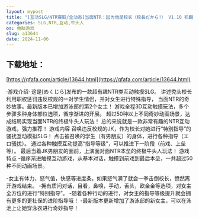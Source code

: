 ```yaml
---
layout: mypost
title: "[互动SLG/NTR寝取/全动态]当面NTR：因为他是校长（校長だから!） V1.10 机翻汉化[PC/2G]"
categories: SLG,NTR,互动,牛头人
os: 电脑游戏
slug: a13644
date: 2024-11-06
---
```


## 下载地址：

[https://qfafa.com/article/13644.html](https://qfafa.com/article/13644.html)

·游戏介绍·
这是\[めくじら\]发布的一款超有趣NTR类互动触摸SLG。
讲述秃头校长利用职权惩罚违反校规的一对学生情侣，并对女生进行特殊指导，
当面NTR的奇妙故事。最新版本已增加游泳部的第2个女主！
游戏全程3D互动触摸玩法，多个步骤多种身体部位选项，循序渐进的开展。
超过50种以上不同奇妙动画场景，达成结局实现当面NTR的终极牛头人玩法！
总的来说就是一款非常有趣的NTR互动游戏，强力推荐！
游戏内容
召唤违反校规的JK，作为校长对她进行“特别指导”的骚扰互动模拟SLG！
点击被召唤的学生（有男朋友）的身体，进行各种指导（エロ骚扰）。
通过各种触摸互动提高“指导等级”，可以推进下一阶段（前戏、上垒等）。
最后当着JK男朋友的面前，上演面对面NTR本垒的终极牛头人玩法！
游戏特点
-循序渐进触摸互动游戏，从基本对话，触摸到前戏到最后本垒，一共超过50种不同动画场景。

-女主有体力，怒气值，快感等进度条，如果怒气满了就会一拳击倒校长，愤然离开游戏结束。
-拥有质问对话，目看，鼻嗅，手动，舌头，欧金金等选项，对女主全方位的进行“特别指导”。
-随着各种行动的进行，对女主的指导等级提升就会拥有更多的更社保的进阶指导哦！
-最新版本更新增加了游泳部的新女主，可以在泳池上让她穿泳衣进行奇妙指导！